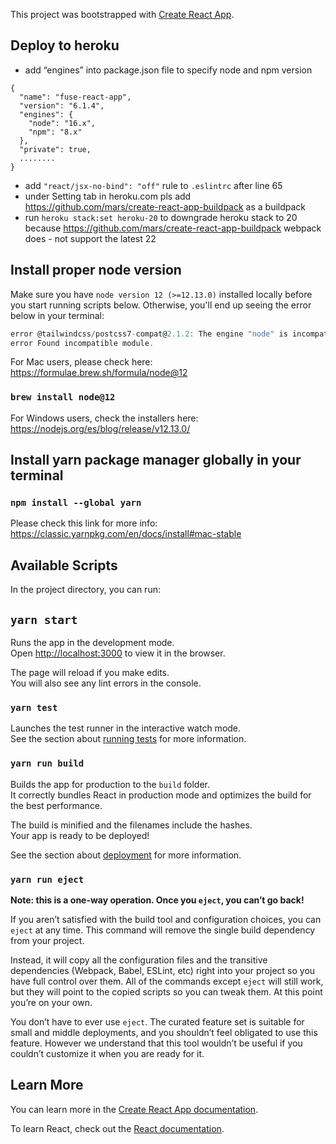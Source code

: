 This project was bootstrapped with [Create React App](https://github.com/facebook/create-react-app).

## Deploy to heroku

- add “engines” into package.json file to specify node and npm version

```
{
  "name": "fuse-react-app",
  "version": "6.1.4",
  "engines": {
    "node": "16.x",
    "npm": "8.x"
  },
  "private": true,
  ........
}
```

- add `"react/jsx-no-bind": "off"` rule to `.eslintrc` after line 65
- under Setting tab in heroku.com pls add https://github.com/mars/create-react-app-buildpack as a buildpack
- run `heroku stack:set heroku-20` to downgrade heroku stack to 20 because https://github.com/mars/create-react-app-buildpack webpack does - not support the latest 22

## Install proper node version

Make sure you have `node version 12 (>=12.13.0)` installed locally before you start running scripts below.
Otherwise, you'll end up seeing the error below in your terminal:

```js
error @tailwindcss/postcss7-compat@2.1.2: The engine "node" is incompatible with this module. Expected version ">=12.13.0". Got "10.24.1"
error Found incompatible module.
```

For Mac users, please check here: https://formulae.brew.sh/formula/node@12

### `brew install node@12`

For Windows users, check the installers here: https://nodejs.org/es/blog/release/v12.13.0/

## Install yarn package manager globally in your terminal

### `npm install --global yarn`

Please check this link for more info: https://classic.yarnpkg.com/en/docs/install#mac-stable

## Available Scripts

In the project directory, you can run:

## `yarn start`

Runs the app in the development mode.<br>
Open [http://localhost:3000](http://localhost:3000) to view it in the browser.

The page will reload if you make edits.<br>
You will also see any lint errors in the console.

### `yarn test`

Launches the test runner in the interactive watch mode.<br>
See the section about [running tests](https://facebook.github.io/create-react-app/docs/running-tests) for more information.

### `yarn run build`

Builds the app for production to the `build` folder.<br>
It correctly bundles React in production mode and optimizes the build for the best performance.

The build is minified and the filenames include the hashes.<br>
Your app is ready to be deployed!

See the section about [deployment](https://facebook.github.io/create-react-app/docs/deployment) for more information.

### `yarn run eject`

**Note: this is a one-way operation. Once you `eject`, you can’t go back!**

If you aren’t satisfied with the build tool and configuration choices, you can `eject` at any time. This command will remove the single build dependency from your project.

Instead, it will copy all the configuration files and the transitive dependencies (Webpack, Babel, ESLint, etc) right into your project so you have full control over them. All of the commands except `eject` will still work, but they will point to the copied scripts so you can tweak them. At this point you’re on your own.

You don’t have to ever use `eject`. The curated feature set is suitable for small and middle deployments, and you shouldn’t feel obligated to use this feature. However we understand that this tool wouldn’t be useful if you couldn’t customize it when you are ready for it.

## Learn More

You can learn more in the [Create React App documentation](https://facebook.github.io/create-react-app/docs/getting-started).

To learn React, check out the [React documentation](https://reactjs.org/).
